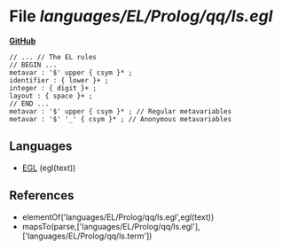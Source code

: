 # File _languages/EL/Prolog/qq/ls.egl_
**[GitHub](https://github.com/softlang/yas/blob/master/languages/EL/Prolog/qq/ls.egl)**
```
// ... // The EL rules
// BEGIN ...
metavar : '$' upper { csym }* ;
identifier : { lower }+ ;
integer : { digit }+ ;
layout : { space }+ ;
// END ...
metavar : '$' upper { csym }* ; // Regular metavariables
metavar : '$' '_' { csym }* ; // Anonymous metavariables
```

## Languages
* [EGL](../languages/EGL.md) (egl(text))

## References
* elementOf('languages/EL/Prolog/qq/ls.egl',egl(text))
* mapsTo(parse,['languages/EL/Prolog/qq/ls.egl'],['languages/EL/Prolog/qq/ls.term'])
